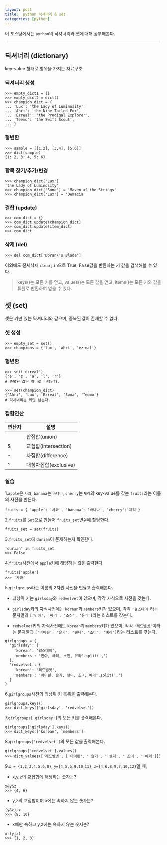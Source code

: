 ```yaml
---
layout: post
title:  python 딕셔너리 & set
categories: [python]
---
```

이 포스팅에서는 `pyrhon`의 딕셔너리와 셋에 대해 공부해본다.

<hr>

## 딕셔너리 (dictionary)

key-value 형태로 항목을 가지는 자료구조

### 딕셔너리 생성

```
>>> empty_dict1 = {}
>>> empty_dict2 = dict()
>>> champion_dict = {
... 'Lux': 'the Lady of Luminosity',
... 'Ahri': 'the Nine-Tailed Fox',
... 'Ezreal': 'the Prodigal Explorer',
... 'Teemo': 'the Swift Scout',
... }
```

### 형변환

```
>>> sample = [[1,2], [3,4], [5,6]]
>>> dict(sample)
{1: 2, 3: 4, 5: 6}
```

### 항목 찾기/추가/변경

```
>>> champion_dict['Lux']
'the Lady of Luminosity'
>>> champion_dict['Sona'] = 'Maven of the Strings'
>>> champion_dict['Lux'] = 'Demacia'
```

### 결합 (update)

```
>>> com_dict = {}
>>> com_dict.update(champion_dict)
>>> com_dict.update(item_dict)
>>> com_dict
```

### 삭제 (del)

```
>>> del com_dict['Doran\'s Blade']
```

이외에도 전체삭제 `clear`, `in`으로 True, False값을 반환하는 키 값을 검색해볼 수 있다.


> keys()는 모든 키를 얻고, values()는 모든 값을 얻고, items()는 모든 키와 값을 튜플로 반환하여 얻을 수 있다.



## 셋 (set)

셋은 키만 있는 딕셔너리와 같으며, 중복된 값이 존재할 수 없다.

### 셋 생성

```
>>> empty_set = set()
>>> champions = {'lux', 'ahri', 'ezreal'}
```

### 형변환

```
>>> set('ezreal')
{'e', 'z', 'a', 'l', 'r'}
# 중복된 값은 하나로 나타난다.

>>> set(champion_dict)
{'Ahri', 'Lux', 'Ezreal', 'Sona', 'Teemo'}
# 딕셔너리는 키만 남는다.
```

### 집합연산

연산자 | 설명
--- | ---
| | 합집합(union)
& | 교집합(intersection)
- | 차집합(difference)
^ | 대칭차집합(exclusive)




### 실습

1.`apple`은 `사과`, `banana`는 `바나나`, `cherry`는 `체리`의 key-value를 갖는 `fruits`라는 이름의 사전을 만든다.

```
fruits = { 'apple': '사과', 'banana': '바나나', 'cherry':'체리'}
```

2.`fruits`를 `Set`으로 만들어 `fruits_set`변수에 할당한다.

```
fruits_set = set(fruits)
```

3.`fruits_set`에 `durian`이 존재하는지 확인한다.

```
'durian' in fruits_set
>>> False
```

4.`fruits`사전에서 `apple`키에 해당하는 값을 출력한다.

```
fruits['apple']
>>> '사과'
```

5.`girlgroups`라는 이름의 2차원 사전을 만들고 출력해본다.

* 최상위 키는 `girlsday`와 `redvelvet`이 있으며, 각각 자식으로 사전을 갖는다.

* `girlsday`키의 자식사전에는 `korean`과 `members`키가 있으며, 각각 `'걸스데이'`라는 문자열과 `['민아', '혜리', '소진', '유라']`라는 리스트를 갖는다.

* `redvelvet`키의 자식사전에도 `korean`과 `members`키가 있으며, 각각 `'레드벨벳'`이라는 문자열과 `['아이린', '슬기', '웬디', '조이', '예리']`라는 리스트를 갖는다.

```
girlgroups = {
  'girlsday': {
    'korean': '걸스데이',
    'members': '민아, 혜리, 소진, 유라'.split(',')
  },
  'redvelvet': {
    'korean': '레드벨벳',
    'members': '아이린, 슬기, 웬디, 조이, 예리'.split(',')
  }
}
```

6.`girlgroups`사전의 최상위 키 목록을 출력해본다.

```
girlgroups.keys()
>>> dict_keys(['girlsday', 'redvelvet'])
```

7.`girlgroups['girlsday']`의 모든 키를 출력해본다.

```
girlgroups['girlsday'].keys()
>>> dict_keys(['korean', 'members'])
```

8.`girlgroups['redvelvet']`의 모든 값을 출력해본다.

```
girlgroups['redvelvet'].values()
>>> dict_values(['레드벨벳', ['아이린', ' 슬기', ' 웬디', ' 조이', ' 예리']])
```

9.`x = {1,2,3,4,5,6,8}`, `y={4,5,6,9,10,11}`, `z={4,6,8,9,7,10,12}`일 때,

* x,y,z의 교집합에 해당하는 숫자는?

```
x&y&z
>>> {4, 6}
```

* y,z의 교집합이며 x에는 속하지 않는 숫자는?

```
(y&z)-x
>>> {9, 10}
```

* x에만 속하고 y,z에는 속하지 않는 숫자는?

```
x-(y|z)
>>> {1, 2, 3}
```
